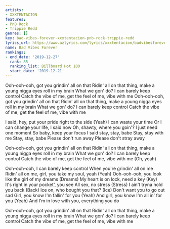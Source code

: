 ```yaml
---
artists:
- XXXTENTACION
features:
- PnB Rock
- Trippie Redd
genres: []
key: bad-vibes-forever-xxxtentacion-pnb-rock-trippie-redd
lyrics_url: https://www.azlyrics.com/lyrics/xxxtentacion/badvibesforever.html
name: Bad Vibes Forever
rankings:
- end_date: '2019-12-27'
  rank: 85
  ranking_list: Billboard Hot 100
  start_date: '2019-12-21'
---
```



Ooh-ooh-ooh, got you grindin' all on that
Ridin' all on that thing, make a young nigga eyes roll in my brain
What we gon' do? I can barely keep control
Catch the vibe of me, get the feel of me, vibe with me
Ooh-ooh-ooh, got you grindin' all on that
Ridin' all on that thing, make a young nigga eyes roll in my brain
What we gon' do? I can barely keep control
Catch the vibe of me, get the feel of me, vibe with me


I said, hey, put your pride right to the side (Yeah)
I can waste your time
Or I can change your life, I said now
Oh, shawty, where you goin'?
I just need one moment
So baby, keep your focus
I said stay, stay, babe
Stay, stay with me
Stay, stay, babe
Please don't run away
Please don't stray away


Ooh-ooh-ooh, got you grindin' all on that
Ridin' all on that thing, make a young nigga eyes roll in my brain
What we gon' do? I can barely keep control
Catch the vibe of me, get the feel of me, vibe with me
(Oh, yeah)


Ooh-ooh-ooh, I can barely keep control
When you're grindin' all on me
Ridin' all on me, girl, you take my soul, yeah (Yeah)
Ooh-ooh-ooh, you look like the girl of my dreams (Dreams)
My heart is on lock, need a key (Key)
It's right in your pocket', you see
All sex, no stress (Stress)
I ain't tryna hold you back (Back)
Ice on, who bought you that? (Ice)
Don't want you to go out sad
Girl, you know I'm fallin' for you (Yeah)
And girl, you know I'm all in' for you (Yeah)
And I'm in love with you, everything you do


Ooh-ooh-ooh, got you grindin' all on that
Ridin' all on that thing, make a young nigga eyes roll in my brain
What we gon' do? I can barely keep control
Catch the vibe of me, get the feel of me, vibe with me



